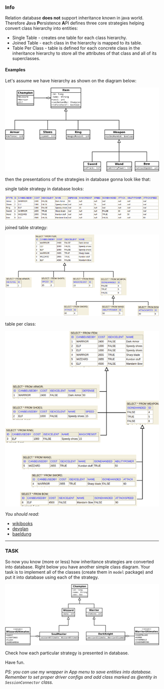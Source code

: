 ### Info
Relation database __does not__ support inheritance known in java world.
Therefore  **J**ava **P**ersistence **A**PI defines three core strategies 
helping convert class hierarchy into entities:
- Single Table - creates one table for each class hierarchy.
- Joined Table - each class in the hierarchy is mapped to its table.
- Table Per Class - table is defined for each concrete class in the inheritance hierarchy 
to store all the attributes of that class and all of its superclasses.

#### Examples
Let's assume we have hierarchy as shown on the diagram below:

![alt text](PNGs/ExampleOfHierarchy.png)

then the presentations of the strategies in database gonna look like that:

single table strategy in database looks:

![alt text](PNGs/SingleTableExample.png)

joined table strategy:

![alt text](PNGs/JoinedTableDiagram.png)

table per class:

![alt text](PNGs/TablePerClass-Diagram.png)



_You should read:_ 
- [wikibooks](https://en.wikibooks.org/wiki/Java_Persistence/Inheritance)
- [devglan](https://www.devglan.com/hibernate/hibernate-inheritance-example)
- [baeldung](https://www.baeldung.com/hibernate-inheritance)

----
### TASK

So now you know (more or less) how inheritance strategies are converted into database.
Right below you have another simple class diagram. Your task is to implement all of the classes 
(create them in ``model`` package) and put it into database using each of the strategy.

![alt text](PNGs/ClassDiagram.png)


Check how each particular strategy is presented in database.

Have fun.

_PS: you can use my wrapper in App menu to save entities into database. Remember to set proper driver configs
and add class marked as @entity in ``SessionConnector`` class._
